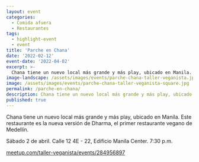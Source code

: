 ```yaml
---
layout: event
categories:
  - Comida afuera
  - Restaurantes
tags:
  - highlight-event
  - event
title: 'Parche en Chana'
date: '2022-02-12'
event-date: '2022-04-02'
excerpt: >-
  Chana tiene un nuevo local más grande y más play, ubicado en Manila. Este restaurante es la nueva versión de Dharma, el primer restaurante vegano de Medellín.
image-landscape: /assets/images/events/parche-chana-taller-veganista.jpg
image: /assets/images/events/parche-chana-taller-veganista-square.jpg
permalink: /parche-en-chana/
description: Chana tiene un nuevo local más grande y más play, ubicado en Manila. Este restaurante es la nueva versión de Dharma, el primer restaurante vegano de Medellín.
published: true
---
```


Chana tiene un nuevo local más grande y más play, ubicado en Manila. Este restaurante es la nueva versión de Dharma, el primer restaurante vegano de Medellín.

Sábado 2 de abril. Calle 12 4E - 22, Edificio Manila Center. 7:30 p.m.

<a class="link" href="https://www.meetup.com/taller-veganista/events/284956897/" target="_blank">meetup.com/taller-veganista/events/284956897</a>
